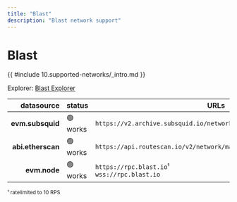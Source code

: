 ```yaml
---
title: "Blast"
description: "Blast network support"
---
```


<!-- markdownlint-disable single-h1 heading-increment no-inline-html -->

# Blast

{{ #include 10.supported-networks/_intro.md }}

Explorer: [Blast Explorer](https://blastexplorer.io/)

|        datasource | status   | URLs                                                                  |
| -----------------:|:-------- | --------------------------------------------------------------------- |
|  **evm.subsquid** | 🟢 works | `https://v2.archive.subsquid.io/network/blast-l2-mainnet`             |
| **abi.etherscan** | 🟢 works | `https://api.routescan.io/v2/network/mainnet/evm/43114/etherscan/api` |
|      **evm.node** | 🟢 works | `https://rpc.blast.io`¹ <br> `wss://rpc.blast.io`                      |

<sup>¹ ratelimited to 10 RPS</sup>
